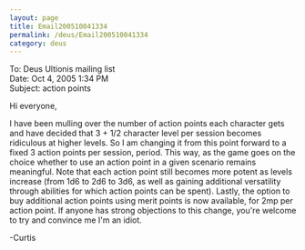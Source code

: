```yaml
---
layout: page
title: Email200510041334
permalink: /deus/Email200510041334
category: deus
---
```

To: Deus Ultionis mailing list
<br>Date: Oct 4, 2005 1:34 PM
<br>Subject: action points

Hi everyone,

I have been mulling over the number of action points each character gets and have decided that 3 + 1/2 character level per session becomes ridiculous at higher levels. So I am changing it from this point forward to a fixed 3 action points per session, period. This way, as the game goes on the choice whether to use an action point in a given scenario remains meaningful. Note that each action point still becomes more potent as levels increase (from 1d6 to 2d6 to 3d6, as well as gaining additional versatility through abilities for which action points can be spent). Lastly, the option to buy additional action points using merit points is now available, for 2mp per action point. If anyone has strong objections to this change, you're welcome to try and convince me I'm an idiot.

-Curtis
